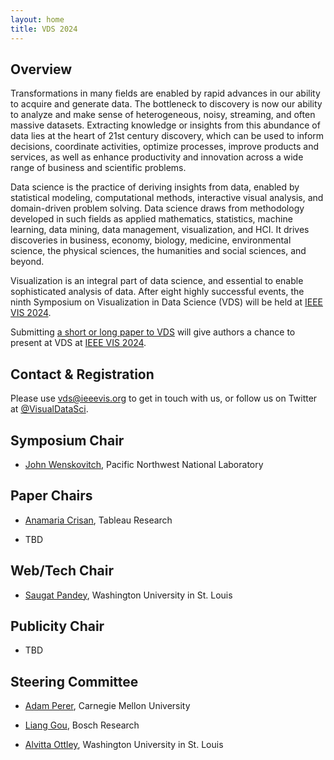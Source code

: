 ```yaml
---
layout: home
title: VDS 2024
---
```


## Overview

Transformations in many fields are enabled by rapid advances in our ability to acquire and generate data. The bottleneck to discovery is now our ability to analyze and make sense of heterogeneous, noisy, streaming, and often massive datasets. Extracting knowledge or insights from this abundance of data lies at the heart of 21st century discovery, which can be used to inform decisions, coordinate activities, optimize processes, improve products and services, as well as enhance productivity and innovation across a wide range of business and scientific problems.

Data science is the practice of deriving insights from data, enabled by statistical modeling, computational methods, interactive visual analysis, and domain-driven problem solving. Data science draws from methodology developed in such fields as applied mathematics, statistics, machine learning, data mining, data management, visualization, and HCI. It drives discoveries in business, economy, biology, medicine, environmental science, the physical sciences, the humanities and social sciences, and beyond.

Visualization is an integral part of data science, and essential to enable sophisticated analysis of data. After eight highly successful events, the ninth Symposium on Visualization in Data Science (VDS) will be held at [IEEE VIS 2024](https://ieeevis.org/year/2024/welcome). 

Submitting [a short or long paper to VDS](http://www.visualdatascience.org/2023/cfp/) will give authors a chance to present at VDS at  [IEEE VIS 2024](https://ieeevis.org/year/2024/welcome).  


## Contact & Registration

Please use [vds@ieeevis.org](mailto:vds@ieeevis.org) to get in touch with us, or follow us on Twitter at [@VisualDataSci](https://twitter.com/VisualDataSci).

## Symposium Chair

- [John Wenskovitch](https://johnwenskovitch.com/), Pacific Northwest National Laboratory

## Paper Chairs

- [Anamaria Crisan](https://amcrisan.github.io/), Tableau Research

- TBD

## Web/Tech Chair
- [Saugat Pandey](https://iamsaugatpandey.github.io/), Washington University in St. Louis

## Publicity Chair
- TBD

## Steering Committee

- [Adam Perer](http://perer.org/), Carnegie Mellon University 

- [Liang Gou](https://scholar.google.com/citations?user=x3VK0fAAAAAJ&hl=en), Bosch Research 

- [Alvitta Ottley](https://scholar.google.com/citations?user=x3VK0fAAAAAJ&hl=en), Washington University in St. Louis